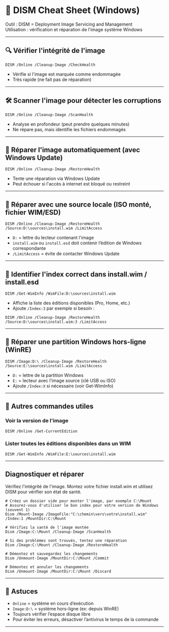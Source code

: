 # 📌 DISM Cheat Sheet (Windows)

Outil : DISM = Deployment Image Servicing and Management  
Utilisation : vérification et réparation de l'image système Windows

---

## 🔍 Vérifier l'intégrité de l'image

```
DISM /Online /Cleanup-Image /CheckHealth
```

- Vérifie si l'image est marquée comme endommagée
- Très rapide (ne fait pas de réparation)

---

## 🛠️ Scanner l'image pour détecter les corruptions

```
DISM /Online /Cleanup-Image /ScanHealth
```

- Analyse en profondeur (peut prendre quelques minutes)
- Ne répare pas, mais identifie les fichiers endommagés

---

## 🧹 Réparer l'image automatiquement (avec Windows Update)

```
DISM /Online /Cleanup-Image /RestoreHealth
```

- Tente une réparation via Windows Update
- Peut échouer si l'accès à internet est bloqué ou restreint

---

## 💾 Réparer avec une source locale (ISO monté, fichier WIM/ESD)

```
DISM /Online /Cleanup-Image /RestoreHealth /Source:D:\sources\install.wim /LimitAccess
```

- `D:` = lettre du lecteur contenant l'image
- `install.wim` ou `install.esd` doit contenir l’édition de Windows correspondante
- `/LimitAccess` = évite de contacter Windows Update

---

## 🧩 Identifier l'index correct dans install.wim / install.esd

```
DISM /Get-WimInfo /WimFile:D:\sources\install.wim
```

- Affiche la liste des éditions disponibles (Pro, Home, etc.)
- Ajoute `/Index:3` par exemple si besoin :

```
DISM /Online /Cleanup-Image /RestoreHealth /Source:D:\sources\install.wim:3 /LimitAccess
```

---

## 🔄 Réparer une partition Windows hors-ligne (WinRE)

```
DISM /Image:D:\ /Cleanup-Image /RestoreHealth /Source:E:\sources\install.wim /LimitAccess
```

- `D:` = lettre de la partition Windows
- `E:` = lecteur avec l’image source (clé USB ou ISO)
- Ajoute `/Index:X` si nécessaire (voir Get-WimInfo)

---

## 🧪 Autres commandes utiles

### Voir la version de l'image

```
DISM /Online /Get-CurrentEdition
```

### Lister toutes les éditions disponibles dans un WIM

```
DISM /Get-WimInfo /WimFile:E:\sources\install.wim
```

---

## Diagnostiquer et réparer 

Vérifiez l'intégrité de l'image. Montez votre fichier install.wim et utilisez DISM pour vérifier son état de santé.
```
# Créez un dossier vide pour monter l'image, par exemple C:\Mount
# Assurez-vous d'utiliser le bon index pour votre version de Windows (souvent 1)
Dism /Mount-Image /ImageFile:"C:\chemin\vers\votre\install.wim" /Index:1 /MountDir:C:\Mount
```
```
# Vérifiez la santé de l'image montée
Dism /Image:C:\Mount /Cleanup-Image /ScanHealth
```
```
# Si des problèmes sont trouvés, tentez une réparation
Dism /Image:C:\Mount /Cleanup-Image /RestoreHealth
```
```
# Démontez et sauvegardez les changements
Dism /Unmount-Image /MountDir:C:\Mount /Commit
```
```
# Démontez et annuler les changements
Dism /Unmount-Image /MountDir:C:\Mount /Discard
```
---

## 🛑 Astuces

- `Online` = système en cours d’exécution
- `Image:D:\` = système hors-ligne (ex: depuis WinRE)
- Toujours vérifier l’espace disque libre
- Pour éviter les erreurs, désactiver l’antivirus le temps de la commande

---
